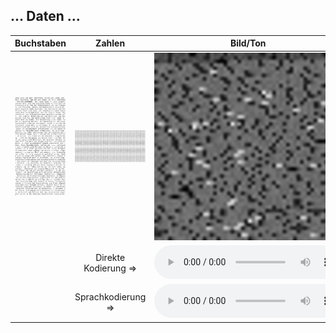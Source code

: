 ## ... Daten ...
<div style="vertical-align:top; margin:0">  

| Buchstaben | Zahlen | Bild/Ton |
|:----------:|:------:|:--------:|
|![](images/zkm_textimg.png)  | ![](images/zkm_intimage.png) | ![](images/zkm_dataimg_400x400.jpg)  |
|  | Direkte Kodierung => | <audio loop controls src="media/zkm_long.mp3" width="400px">Audio</audio>  |
|  | Sprachkodierung => | <audio loop controls src="media/zkm_speak.mp3" width="400px">Speak</audio>  |
<p></div></p>

